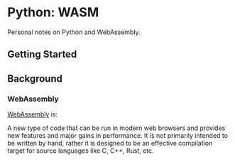 # Python: WASM

Personal notes on Python and WebAssembly.

## Getting Started

## Background

### WebAssembly

[WebAssembly][1] is:

A new type of code that can be run in modern web browsers and provides new features and major gains in performance. It is not primarily intended to be written by hand, rather it is designed to be an effective compilation target for source languages like C, C++, Rust, etc.




<!-- References -->
[1]: https://testdriven.io/blog/python-webassembly/ 